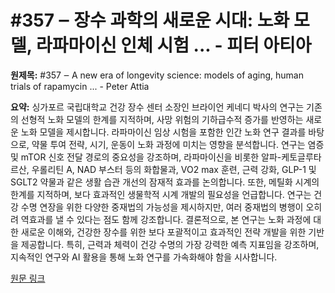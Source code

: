 # #357 ‒ 장수 과학의 새로운 시대: 노화 모델, 라파마이신 인체 시험 ... - 피터 아티아

**원제목:** #357 ‒ A new era of longevity science: models of aging, human trials of rapamycin ... - Peter Attia

**요약:** 싱가포르 국립대학교 건강 장수 센터 소장인 브라이언 케네디 박사의 연구는 기존의 선형적 노화 모델의 한계를 지적하며, 사망 위험의 기하급수적 증가를 반영하는 새로운 노화 모델을 제시합니다.  라파마이신 임상 시험을 포함한 인간 노화 연구 결과를 바탕으로, 약물 투여 전략, 시기, 운동이 노화 과정에 미치는 영향을 분석합니다.  연구는 염증 및 mTOR 신호 전달 경로의 중요성을 강조하며, 라파마이신을 비롯한 알파-케토글루타르산, 우롤리틴 A, NAD 부스터 등의 화합물과, VO2 max 훈련, 근력 강화, GLP-1 및 SGLT2 약물과 같은 생활 습관 개선의 잠재적 효과를 논의합니다.  또한,  메틸화 시계의 한계를 지적하며, 보다 효과적인 생물학적 시계 개발의 필요성을 언급합니다.  연구는 건강 수명 연장을 위한 다양한 중재법의 가능성을 제시하지만,  여러 중재법의 병행이 오히려 역효과를 낼 수 있다는 점도 함께 강조합니다.  결론적으로,  본 연구는 노화 과정에 대한 새로운 이해와, 건강한 장수를 위한 보다 포괄적이고 효과적인 전략 개발을 위한 기반을 제공합니다.  특히, 근력과 체력이 건강 수명의 가장 강력한 예측 지표임을 강조하며,  지속적인 연구와 AI 활용을 통해 노화 연구를 가속화해야 함을 시사합니다.

[원문 링크](https://peterattiamd.com/briankennedy/)
